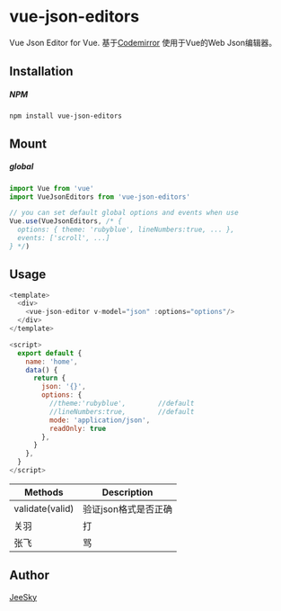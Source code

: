 # vue-json-editors

Vue Json Editor for Vue.
基于[Codemirror](https://www.baidu.com) 使用于Vue的Web Json编辑器。 

## Installation
##### NPM
```shell
npm install vue-json-editors
```

## Mount
##### global
```js
import Vue from 'vue'
import VueJsonEditors from 'vue-json-editors'

// you can set default global options and events when use
Vue.use(VueJsonEditors, /* { 
  options: { theme: 'rubyblue', lineNumbers:true, ... },
  events: ['scroll', ...]
} */)
```

## Usage
```js
<template>
  <div>
    <vue-json-editor v-model="json" :options="options"/>
  </div>
</template>

<script>
  export default {
    name: 'home',
    data() {
      return {
        json: '{}',
        options: {
          //theme:'rubyblue',        //default
          //lineNumbers:true,        //default
          mode: 'application/json',
          readOnly: true
        },
      }
    },
  }
</script>
```

Methods | Description 
-|---------
validate(valid)|验证json格式是否正确
关羽|打
张飞|骂



## Author
[JeeSky](https://github.com/JeeSky)

